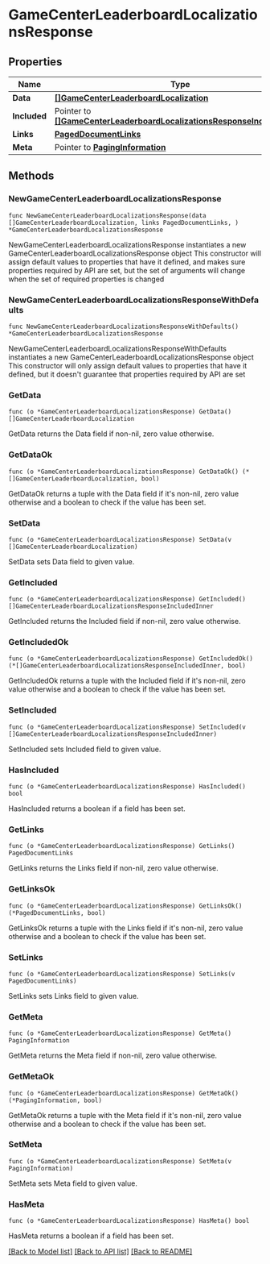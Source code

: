 # GameCenterLeaderboardLocalizationsResponse

## Properties

Name | Type | Description | Notes
------------ | ------------- | ------------- | -------------
**Data** | [**[]GameCenterLeaderboardLocalization**](GameCenterLeaderboardLocalization.md) |  | 
**Included** | Pointer to [**[]GameCenterLeaderboardLocalizationsResponseIncludedInner**](GameCenterLeaderboardLocalizationsResponseIncludedInner.md) |  | [optional] 
**Links** | [**PagedDocumentLinks**](PagedDocumentLinks.md) |  | 
**Meta** | Pointer to [**PagingInformation**](PagingInformation.md) |  | [optional] 

## Methods

### NewGameCenterLeaderboardLocalizationsResponse

`func NewGameCenterLeaderboardLocalizationsResponse(data []GameCenterLeaderboardLocalization, links PagedDocumentLinks, ) *GameCenterLeaderboardLocalizationsResponse`

NewGameCenterLeaderboardLocalizationsResponse instantiates a new GameCenterLeaderboardLocalizationsResponse object
This constructor will assign default values to properties that have it defined,
and makes sure properties required by API are set, but the set of arguments
will change when the set of required properties is changed

### NewGameCenterLeaderboardLocalizationsResponseWithDefaults

`func NewGameCenterLeaderboardLocalizationsResponseWithDefaults() *GameCenterLeaderboardLocalizationsResponse`

NewGameCenterLeaderboardLocalizationsResponseWithDefaults instantiates a new GameCenterLeaderboardLocalizationsResponse object
This constructor will only assign default values to properties that have it defined,
but it doesn't guarantee that properties required by API are set

### GetData

`func (o *GameCenterLeaderboardLocalizationsResponse) GetData() []GameCenterLeaderboardLocalization`

GetData returns the Data field if non-nil, zero value otherwise.

### GetDataOk

`func (o *GameCenterLeaderboardLocalizationsResponse) GetDataOk() (*[]GameCenterLeaderboardLocalization, bool)`

GetDataOk returns a tuple with the Data field if it's non-nil, zero value otherwise
and a boolean to check if the value has been set.

### SetData

`func (o *GameCenterLeaderboardLocalizationsResponse) SetData(v []GameCenterLeaderboardLocalization)`

SetData sets Data field to given value.


### GetIncluded

`func (o *GameCenterLeaderboardLocalizationsResponse) GetIncluded() []GameCenterLeaderboardLocalizationsResponseIncludedInner`

GetIncluded returns the Included field if non-nil, zero value otherwise.

### GetIncludedOk

`func (o *GameCenterLeaderboardLocalizationsResponse) GetIncludedOk() (*[]GameCenterLeaderboardLocalizationsResponseIncludedInner, bool)`

GetIncludedOk returns a tuple with the Included field if it's non-nil, zero value otherwise
and a boolean to check if the value has been set.

### SetIncluded

`func (o *GameCenterLeaderboardLocalizationsResponse) SetIncluded(v []GameCenterLeaderboardLocalizationsResponseIncludedInner)`

SetIncluded sets Included field to given value.

### HasIncluded

`func (o *GameCenterLeaderboardLocalizationsResponse) HasIncluded() bool`

HasIncluded returns a boolean if a field has been set.

### GetLinks

`func (o *GameCenterLeaderboardLocalizationsResponse) GetLinks() PagedDocumentLinks`

GetLinks returns the Links field if non-nil, zero value otherwise.

### GetLinksOk

`func (o *GameCenterLeaderboardLocalizationsResponse) GetLinksOk() (*PagedDocumentLinks, bool)`

GetLinksOk returns a tuple with the Links field if it's non-nil, zero value otherwise
and a boolean to check if the value has been set.

### SetLinks

`func (o *GameCenterLeaderboardLocalizationsResponse) SetLinks(v PagedDocumentLinks)`

SetLinks sets Links field to given value.


### GetMeta

`func (o *GameCenterLeaderboardLocalizationsResponse) GetMeta() PagingInformation`

GetMeta returns the Meta field if non-nil, zero value otherwise.

### GetMetaOk

`func (o *GameCenterLeaderboardLocalizationsResponse) GetMetaOk() (*PagingInformation, bool)`

GetMetaOk returns a tuple with the Meta field if it's non-nil, zero value otherwise
and a boolean to check if the value has been set.

### SetMeta

`func (o *GameCenterLeaderboardLocalizationsResponse) SetMeta(v PagingInformation)`

SetMeta sets Meta field to given value.

### HasMeta

`func (o *GameCenterLeaderboardLocalizationsResponse) HasMeta() bool`

HasMeta returns a boolean if a field has been set.


[[Back to Model list]](../README.md#documentation-for-models) [[Back to API list]](../README.md#documentation-for-api-endpoints) [[Back to README]](../README.md)


